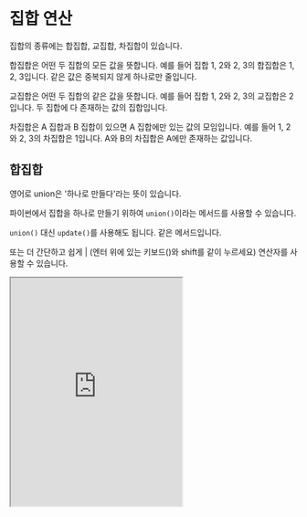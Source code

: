 # 집합 연산

집합의 종류에는 합집합, 교집합, 차집합이 있습니다.

합집합은 어떤 두 집합의 모든 값을 뜻합니다. 예를 들어 집합 1, 2와 2, 3의 합집합은 1, 2, 3입니다. 같은 값은 중복되지 않게 하나로만 줄입니다.

교집합은 어떤 두 집합의 같은 값을 뜻합니다. 예를 들어 집합 1, 2와 2, 3의 교집합은 2입니다. 두 집합에 다 존재하는 값의 집합입니다.

차집합은 A 집합과 B 집합이 있으면 A 집합에만 있는 값의 모임입니다. 예를 들어 1, 2와 2, 3의 차집합은 1입니다. A와 B의 차집합은 A에만 존재하는 값입니다.

## 합집합

영어로 union은 '하나로 만들다'라는 뜻이 있습니다.

파이썬에서 집합을 하나로 만들기 위하여 `union()`이라는 메서드를 사용할 수 있습니다.

`union()` 대신 `update()`를 사용해도 됩니다. 같은 메서드입니다.

또는 더 간단하고 쉽게 | (엔터 위에 있는 키보드(\)와 shift를 같이 누르세요) 연산자를 사용할 수 있습니다.

<iframe
  loading="lazy"
  title="Python IDLE Trinket"
  src="https://trinket.io/embed/python3/f16d8554a4"
  height="400"
/>

## 교집합

어떤 두 집합에서 겹치는 값들만 찾기 위하여 `intersection_update()`를 사용해보겠습니다.

`intersection()`은 '겹치는 파트'라는 뜻이 있습니다.

어떤 집합에 `intersection_update()`를 실행하고 첫 번째 매개변수를 두 번째 집합으로 입력하면 첫 번째 집합에 결합하지 않는 값들은 제거할 것입니다.

`intersection_update()`은 첫 번째 집합을 바꾸었지만 새로운 집합을 만들려면 `intersection()` 메서드를 사용하고 새로운 변수 안에 저장하면 됩니다.

`intersection_update()`과 `intersection()` 대신 & 연산자를 사용하여 교집합을 찾을 수 있습니다.

<iframe
  loading="lazy"
  title="Python IDLE Trinket"
  src="https://trinket.io/embed/python3/bdb3068e9e"
  height="400"
/>

## 차집합

`intersection_update()`의 반대인 `symmetric_difference_update()`은 어떤 두 집합에 공동으로 존재하지 않는 아이템들만 저장합니다.

`symmetric_difference()` 메서드는 새로운 변수에 저장합니다.

간단하게 '-'를 사용해보겠습니다.

<iframe
  loading="lazy"
  title="Python IDLE Trinket"
  src="https://trinket.io/embed/python3/a69bea0190"
  height="400"
/>
